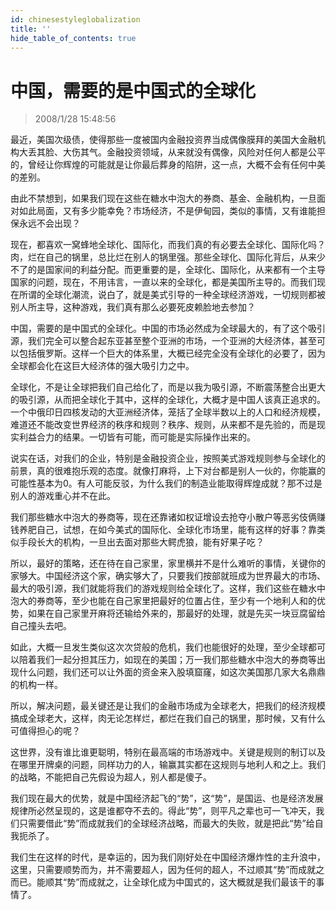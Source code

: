 ```yaml
---
id: chinesestyleglobalization 
title: ''
hide_table_of_contents: true
---
```


# 中国，需要的是中国式的全球化

> 2008/1/28 15:48:56

<div style={{color: '#FF0000', fontWeight: '500', fontSize: '18px'}}>

最近，美国次级债，使得那些一度被国内金融投资界当成偶像膜拜的美国大金融机构大丢其脸、大伤其气。金融投资领域，从来就没有偶像，风险对任何人都是公平的，曾经让你辉煌的可能就是让你最后葬身的陷阱，这一点，大概不会有任何中美的差别。

 

由此不禁想到，如果我们现在这些在糖水中泡大的券商、基金、金融机构，一旦面对如此局面，又有多少能幸免？市场经济，不是伊甸园，类似的事情，又有谁能担保永远不会出现？

 

现在，都喜欢一窝蜂地全球化、国际化，而我们真的有必要去全球化、国际化吗？肉，烂在自己的锅里，总比烂在别人的锅里强。那些全球化、国际化背后，从来少不了的是国家间的利益分配。而更重要的是，全球化、国际化，从来都有一个主导国家的问题，现在，不用讳言，一直以来的全球化，都是美国所主导的。而我们现在所谓的全球化潮流，说白了，就是美式引导的一种全球经济游戏，一切规则都被别人所主导，这种游戏，我们真有那么必要死皮赖脸地去参加？

 

中国，需要的是中国式的全球化。中国的市场必然成为全球最大的，有了这个吸引源，我们完全可以整合起东亚甚至整个亚洲的市场，一个亚洲的大经济体，甚至可以包括俄罗斯。这样一个巨大的体系里，大概已经完全没有全球化的必要了，因为全球都会化在这巨大经济体的强大吸引力之中。

 

全球化，不是让全球把我们自己给化了，而是以我为吸引源，不断震荡整合出更大的吸引源，从而把全球化于其中，这样的全球化，大概才是中国人该真正追求的。一个中俄印日四核发动的大亚洲经济体，笼括了全球半数以上的人口和经济规模，难道还不能改变世界经济的秩序和规则？秩序、规则，从来都不是先验的，而是现实利益合力的结果。一切皆有可能，而可能是实际操作出来的。

 

说实在话，对我们的企业，特别是金融投资企业，按照美式游戏规则参与全球化的前景，真的很难抱乐观的态度。就像打麻将，上下对台都是别人一伙的，你能赢的可能性基本为0。有人可能反驳，为什么我们的制造业能取得辉煌成就？那不过是别人的游戏重心并不在此。

 

我们那些糖水中泡大的券商等，现在还靠诸如权证增设去抢夺小散户等恶劣伎俩赚钱养肥自己，试想，在如今美式的国际化、全球化市场里，能有这样的好事？靠类似手段长大的机构，一旦出去面对那些大鳄虎狼，能有好果子吃？

 

所以，最好的策略，还在待在自己家里，家里横并不是什么难听的事情，关键你的家够大。中国经济这个家，确实够大了，只要我们按部就班成为世界最大的市场、最大的吸引源，我们就能将我们的游戏规则给全球化了。这样，我们这些在糖水中泡大的券商等，至少也能在自己家里把最好的位置占住，至少有一个地利人和的优势，如果在自己家里开麻将还输给外来的，那最好的处理，就是先买一块豆腐留给自己撞头去吧。

 

如此，大概一旦发生类似这次次贷般的危机，我们也能很好的处理，至少全球都可以陪着我们一起分担其压力，如现在的美国；万一我们那些糖水中泡大的券商等出现什么问题，我们还可以让外面的资金来入股填窟窿，如这次美国那几家大名鼎鼎的机构一样。

 

所以，解决问题，最关键还是让我们的金融市场成为全球老大，把我们的经济规模搞成全球老大，这样，肉无论怎样烂，都烂在我们自己的锅里，那时候，又有什么可值得担心的呢？

 

这世界，没有谁比谁更聪明，特别在最高端的市场游戏中。关键是规则的制订以及在哪里开牌桌的问题，同样功力的人，输赢其实都在这规则与地利人和之上。我们的战略，不能把自己先假设为超人，别人都是傻子。

 

我们现在最大的优势，就是中国经济起飞的“势”，这“势”，是国运、也是经济发展规律所必然呈现的，这是谁都夺不去的。得此“势”，则平凡之辈也可一飞冲天，我们只需要借此“势”而成就我们的全球经济战略，而最大的失败，就是把此“势”给自我扼杀了。

 

我们生在这样的时代，是幸运的，因为我们刚好处在中国经济爆炸性的主升浪中，这里，只需要顺势而为，并不需要超人，因为任何的超人，不过顺其“势”而成就之而已。能顺其“势”而成就之，让全球化成为中国式的，这大概就是我们最该干的事情了。

</div>